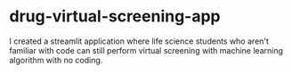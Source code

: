# drug-virtual-screening-app

I created a streamlit application where life science students who aren't familiar with code can still perform virtual screening with machine learning algorithm with no coding.
